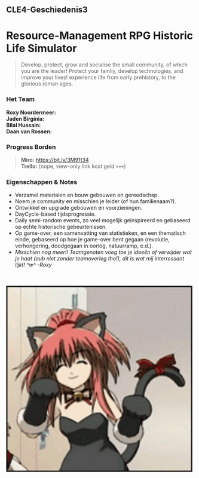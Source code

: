 ## CLE4-Geschiedenis3

# Resource-Management RPG Historic Life Simulator
> Develop, protect, grow and socialise the small community, of which you are the leader! Protect your family, develop technologies, and improve your lives! experience life from early prehistory, to the glorious roman ages.

### Het Team
**Roxy Noordermeer:** <br>
**Jaden Birginia:** <br>
**Bilal Hussain:** <br>
**Daan van Rossen:** <br>

### Progress Borden
> **Miro:** <https://bit.ly/3M91t34> <br>
> **Trello:** (nope, view-only link kost geld 💀💀💀)

### Eigenschappen & Notes
+ Verzamel materialen en bouw gebouwen en gereedschap.
+ Noem je community en misschien je leider (of hun familienaam?).
+ Ontwikkel en upgrade gebouwen en voorzieningen.
+ DayCycle-based tijdsprogressie.
+ Daily semi-random events, zo veel mogelijk geïnspireerd en gebaseerd op echte historische gebeurtenissen.
+ Op game-over, een samenvatting van statistieken, en een thematisch einde, gebaseerd op hoe je game-over bent gegaan (revolutie, verhongering, doodgegaan in oorlog, natuurramp, e.d.).
+ *Misschien nog meer!! Teamgenoten voeg toe je ideeën of verwijder wat je haat (aub niet zonder teamoverleg tho!), dit is wat mij interressant lijkt! ^w^ -Roxy*

<br><br>
[![An anime catgirl dancing](/images/catGirlWiggle.gif "Meow meow meow meow meow meow meow meow meow meow meow meow meow")](https://tenor.com/view/cat-catgirl-redhead-gif-15394697)
